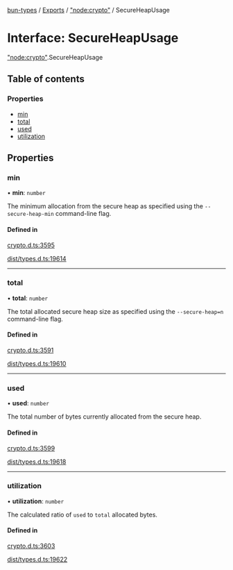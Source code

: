 [bun-types](../README.md) / [Exports](../modules.md) / ["node:crypto"](../modules/node_crypto_.md) / SecureHeapUsage

# Interface: SecureHeapUsage

["node:crypto"](../modules/node_crypto_.md).SecureHeapUsage

## Table of contents

### Properties

- [min](node_crypto_.SecureHeapUsage.md#min)
- [total](node_crypto_.SecureHeapUsage.md#total)
- [used](node_crypto_.SecureHeapUsage.md#used)
- [utilization](node_crypto_.SecureHeapUsage.md#utilization)

## Properties

### min

• **min**: `number`

The minimum allocation from the secure heap as specified using the `--secure-heap-min` command-line flag.

#### Defined in

[crypto.d.ts:3595](https://github.com/valgaze/bun-types/blob/5e53f27/crypto.d.ts#L3595)

[dist/types.d.ts:19614](https://github.com/valgaze/bun-types/blob/5e53f27/dist/types.d.ts#L19614)

___

### total

• **total**: `number`

The total allocated secure heap size as specified using the `--secure-heap=n` command-line flag.

#### Defined in

[crypto.d.ts:3591](https://github.com/valgaze/bun-types/blob/5e53f27/crypto.d.ts#L3591)

[dist/types.d.ts:19610](https://github.com/valgaze/bun-types/blob/5e53f27/dist/types.d.ts#L19610)

___

### used

• **used**: `number`

The total number of bytes currently allocated from the secure heap.

#### Defined in

[crypto.d.ts:3599](https://github.com/valgaze/bun-types/blob/5e53f27/crypto.d.ts#L3599)

[dist/types.d.ts:19618](https://github.com/valgaze/bun-types/blob/5e53f27/dist/types.d.ts#L19618)

___

### utilization

• **utilization**: `number`

The calculated ratio of `used` to `total` allocated bytes.

#### Defined in

[crypto.d.ts:3603](https://github.com/valgaze/bun-types/blob/5e53f27/crypto.d.ts#L3603)

[dist/types.d.ts:19622](https://github.com/valgaze/bun-types/blob/5e53f27/dist/types.d.ts#L19622)
